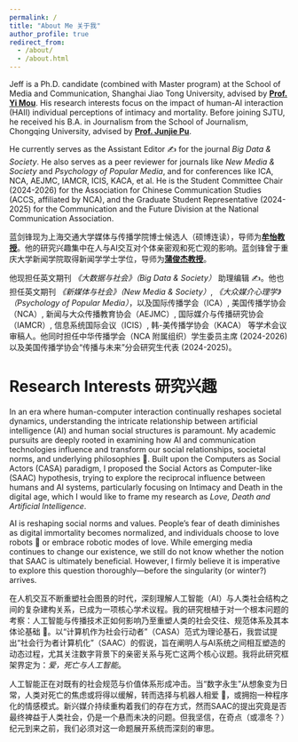 ```yaml
---
permalink: /
title: "About Me 关于我"
author_profile: true
redirect_from: 
  - /about/
  - /about.html
---
```


<style>
    /* 为本页面的正文段落设置两端对齐 */
    .page__content p {
        text-align: justify;
    }
    

    /* 自定义正文中的超链接样式 */
    .page__content a {
      color: #000000; 
      text-decoration: none; /* 移除默认的下划线 */
      transition: all 0.2s ease-in-out; /* 让颜色变化更平滑 */
    }

    /* 鼠标悬浮在链接上时的样式 */
    .page__content a:hover {
      color: #002FA7; /* 鼠标悬浮时变为克莱因蓝 */
      text-decoration: none; /* 移除默认的下划线 */
    }
</style>

Jeff is a Ph.D. candidate (combined with Master program) at the School of Media and Communication, Shanghai Jiao Tong University, advised by [**Prof. Yi Mou**](https://cfmhmc.github.io/yimou.github.io/). His research interests focus on the impact of human-AI interaction (HAII) individual perceptions of intimacy and mortality. Before joining SJTU, he received his B.A. in Journalism from the School of Journalism, Chongqing University, advised by [**Prof. Junjie Pu**](https://sj.cqu.edu.cn/info/1138/5612.htm).

He currently serves as the Assistant Editor ✍️ for the journal *Big Data & Society*. He also serves as a peer reviewer for journals like *New Media & Society* and *Psychology of Popular Media*, and for conferences like ICA, NCA, AEJMC, IAMCR, ICIS, KACA, et al. He is the Student Committee Chair (2024-2026) for the Association for Chinese Communication Studies (ACCS, affiliated by NCA), and the Graduate Student Representative (2024-2025) for the Communication and the Future Division at the National Communication Association.

蓝剑锋现为上海交通大学媒体与传播学院博士候选人（硕博连读），导师为[**牟怡教授**](https://cfmhmc.github.io/yimou.github.io/)。他的研究兴趣集中在人与AI交互对个体亲密观和死亡观的影响。<span class="my-name">蓝剑锋</span>曾于重庆大学新闻学院取得新闻学学士学位，导师为[**蒲俊杰教授**](https://sj.cqu.edu.cn/info/1138/5612.htm)。

他现担任英文期刊 *《大数据与社会》（Big Data & Society）* 助理编辑 ✍️。他也担任英文期刊 *《新媒体与社会》（New Media & Society）*, *《大众媒介心理学》（Psychology of Popular Media）*，以及国际传播学会（ICA）, 美国传播学协会（NCA）, 新闻与大众传播教育协会（AEJMC）, 国际媒介与传播研究协会（IAMCR）, 信息系统国际会议（ICIS）, 韩-美传播学协会（KACA） 等学术会议审稿人。他同时担任中华传播学会（NCA 附属组织）学生委员主席 (2024-2026) 以及美国传播学协会“传播与未来”分会研究生代表 (2024-2025)。



Research Interests 研究兴趣
======
In an era where human-computer interaction continually reshapes societal dynamics, understanding the intricate relationship between artificial intelligence (AI) and human social structures is paramount. My academic pursuits are deeply rooted in examining how AI and communication technologies influence and transform our social relationships, societal norms, and underlying philosophies 🔬. Built upon the Computers as Social Actors (CASA) paradigm, I proposed the Social Actors as Computer-like (SAAC) hypothesis, trying to explore the reciprocal influence between humans and AI systems, particularly focusing on Intimacy and Death in the digital age, which I would like to frame my research as *Love, Death and Artificial Intelligence*.

AI is reshaping social norms and values. People’s fear of death diminishes as digital immortality becomes normalized, and individuals choose to love robots 🤖 or embrace robotic modes of love. While emerging media continues to change our existence, we still do not know whether the notion that SAAC is ultimately beneficial. However, I firmly believe it is imperative to explore this question thoroughly—before the singularity (or winter?) arrives.

在人机交互不断重塑社会图景的时代，深刻理解人工智能（AI）与人类社会结构之间的复杂建构关系，已成为一项核心学术议程。我的研究根植于对一个根本问题的考察：人工智能与传播技术正如何影响乃至重塑人类的社会交往、规范体系及其本体论基础 🔬。以“计算机作为社会行动者”（CASA）范式为理论基石，我尝试提出“社会行为者计算机化”（SAAC）的假说，旨在阐明人与AI系统之间相互塑造的动态过程，尤其关注数字背景下的亲密关系与死亡这两个核心议题。我将此研究框架界定为：*爱，死亡与人工智能*。

人工智能正在对既有的社会规范与价值体系形成冲击。当“数字永生”从想象变为日常，人类对死亡的焦虑或将得以缓解，转而选择与机器人相爱 🤖，或拥抱一种程序化的情感模式。新兴媒介持续重构着我们的存在方式，然而SAAC的提出究竟是否最终裨益于人类社会，仍是一个悬而未决的问题。但我坚信，在奇点（或凛冬？）纪元到来之前，我们必须对这一命题展开系统而深刻的审思。
